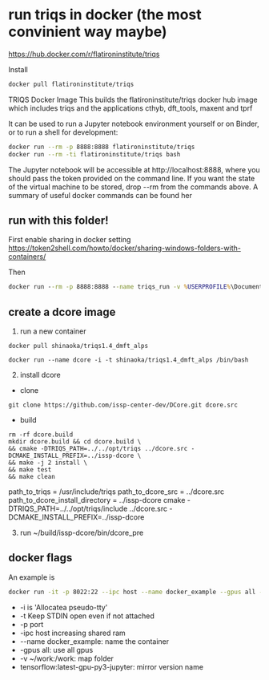 # run triqs in docker (the most convinient way maybe)

<https://hub.docker.com/r/flatironinstitute/triqs>

Install

```bash
docker pull flatironinstitute/triqs
```

TRIQS Docker Image
This builds the flatironinstitute/triqs docker hub image which includes triqs and the applications cthyb, dft_tools, maxent and tprf

It can be used to run a Jupyter notebook environment yourself or on Binder, or to run a shell for development:

```bash
docker run --rm -p 8888:8888 flatironinstitute/triqs
docker run --rm -ti flatironinstitute/triqs bash
```

The Jupyter notebook will be accessible at http://localhost:8888, where you should pass the token provided on the command line. If you want the state of the virtual machine to be stored, drop --rm from the commands above. A summary of useful docker commands can be found her

## run with this folder!

First enable sharing in docker setting
<https://token2shell.com/howto/docker/sharing-windows-folders-with-containers/>

Then

```cmd
docker run --rm -p 8888:8888 --name triqs_run -v %USERPROFILE%\Documents\triqs_tutorials:/home/triqs/tutorials/TRIQSTutorialsPython/triqs_tutorials_github_q flatironinstitute/triqs
```

## create a dcore image

1. run a new container

```
docker pull shinaoka/triqs1.4_dmft_alps
```

```
docker run --name dcore -i -t shinaoka/triqs1.4_dmft_alps /bin/bash
```

2. install dcore

- clone
```
git clone https://github.com/issp-center-dev/DCore.git dcore.src
```
- build
```
rm -rf dcore.build
mkdir dcore.build && cd dcore.build \
&& cmake -DTRIQS_PATH=../../opt/triqs ../dcore.src -DCMAKE_INSTALL_PREFIX=../issp-dcore \
&& make -j 2 install \
&& make test
&& make clean
```
path_to_triqs = /usr/include/triqs
path_to_dcore_src = ../dcore.src
path_to_dcore_install_directory = ../issp-dcore
cmake -DTRIQS_PATH=../../opt/triqs/include ../dcore.src -DCMAKE_INSTALL_PREFIX=../issp-dcore

3. run
~/build/issp-dcore/bin/dcore_pre

## docker flags

An example is

```bash
docker run -it -p 8022:22 --ipc host --name docker_example --gpus all -v ~/work:/work tensorflow/tensorflow:latest-gpu-py3-jupyter /bin/bash
```

- -i is 'Allocatea pseudo-tty'
- -t Keep STDIN open even if not attached
- -p port
- -ipc host increasing shared ram
- --name docker_example: name the container
- -gpus all: use all gpus
- -v ~/work:/work: map folder
- tensorflow:latest-gpu-py3-jupyter: mirror version name
